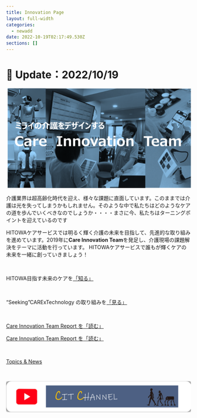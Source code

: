 ```yaml
---
title: Innovation Page
layout: full-width
categories:
  - newadd
date: 2022-10-19T02:17:49.530Z
sections: []
---
```

<h1 class="black-600 text-right text-xs"> 🔄 Update：2022/10/19</h1>

![](/images/hi1.png)

介護業界は超高齢化時代を迎え、様々な課題に直面しています。このままでは介護は光を失ってしまうかもしれません。そのような中で私たちはどのようなケアの道を歩んでいくべきなのでしょうか・・・・まさに今、私たちはターニングポイントを迎えているのです

HITOWAケアサービスでは明るく輝く介護の未来を目指して、先進的な取り組みを進めています。2019年に**Care Innovation Team**を発足し、介護現場の課題解決をテーマに活動を行っています。 HITOWAケアサービスで誰もが輝くケアの未来を一緒に創っていきましょう！

<br>

<div class=" bg-blue-800 text-center bg-opacity-100 p-2 w-full h-full">

<span class="text-xs text-center text-white   font-bold ">HITOWA目指す未来のケアを</span><span class="text-xs text-yellow-300 text-base font-bold">[「知る」](「知る」)</span></div><br>

<div class="bg-blue-800 text-center bg-opacity-100 p-2 w-full h-full">

<span class="text-xs text-center text-white  text-base font-bold">“Seeking”CARExTechnology の取り組みを<span class="text-yellow-300 text-base font-bold">[「見る」](「見る」)</span></div><br>



<span class="text-xs text-center text-white text-center text-base font-bold"><a href="https://www.google.com">Care Innovation Team Report を<span class="text-yellow-300 text-base font-bold">「読む」</span><a href="https://www.google.com"></span></div><br>





<div class="bg-blue-800 text-center bg-opacity-100 p-2 w-full h-full">

<span class="text-xs  text-center text-white text-center text-base font-bold">Care Innovation Team Report を<a href="https://www.google.com">「読む」</a>[](https://www.google.com)</span></div><br>

<div class="bg-blue-400 text-center bg-opacity-100 p-2 w-full h-full">

<span class="text-xs  text-center text-white  text-base font-bold"><a href="https://www.google.com">Topics & News</a></span></div><br>

<div class="bg-blue-800 text-center bg-opacity-100 p-2 w-full h-full">





<img src="/images/1589353709.png"></img>